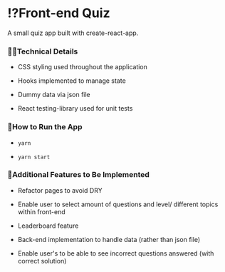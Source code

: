 # ⁉️Front-end Quiz

A small quiz app built with create-react-app.

### 👩‍💻Technical Details

- CSS styling used throughout the application

- Hooks implemented to manage state

- Dummy data via json file

- React testing-library used for unit tests

### 🔧How to Run the App

- `yarn`

- `yarn start`

### 💭Additional Features to Be Implemented

- Refactor pages to avoid DRY

- Enable user to select amount of questions and level/ different topics within front-end

- Leaderboard feature

- Back-end implementation to handle data (rather than json file)

- Enable user's to be able to see incorrect questions answered (with correct solution)
